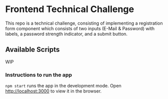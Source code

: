 # Frontend Technical Challenge

This repo is a technical challenge, consisting of implementing a registration form component which consists of two inputs (E-Mail & Password) with labels, a password strength indicator, and a submit button.

## Available Scripts

WIP

### Instructions to run the app

`npm start` runs the app in the development mode.
Open [http://localhost:3000](http://localhost:3000) to view it in the browser.
